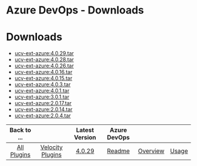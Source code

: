 
Azure DevOps - Downloads
========================

# Downloads

- [ucv-ext-azure:4.0.29.tar]()
- [ucv-ext-azure:4.0.28.tar]()
- [ucv-ext-azure:4.0.26.tar]()
- [ucv-ext-azure:4.0.16.tar]()
- [ucv-ext-azure:4.0.15.tar]()
- [ucv-ext-azure:4.0.3.tar]()
- [ucv-ext-azure:4.0.1.tar]()
- [ucv-ext-azure:3.0.1.tar]()
- [ucv-ext-azure:2.0.17.tar]()
- [ucv-ext-azure:2.0.14.tar]()
- [ucv-ext-azure:2.0.4.tar]()

|Back to ...||Latest Version|Azure DevOps |||
| :---: | :---: | :---: | :---: | :---: | :---: |
|[All Plugins](../../index.md)|[Velocity Plugins](../README.md)|[4.0.29]()|[Readme](README.md)|[Overview](overview.md)|[Usage](usage.md)|
